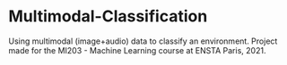 # Multimodal-Classification
Using multimodal (image+audio) data to classify an environment. Project made for the MI203 - Machine Learning course at ENSTA Paris, 2021.
